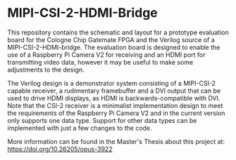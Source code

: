 # **MIPI-CSI-2-HDMI-Bridge**

This repository contains the schematic and layout for a prototype evaluation board for the Cologne Chip Gatemate FPGA and the Verilog source of a MIPI-CSI-2-HDMI-bridge.
The evaluation board is designed to enable the use of a Raspberry Pi Camera V2 for receiving and an HDMI port for transmitting video data, however it may be useful to make some adjustments to the design.

The Verilog design is a demonstrator system consisting of a MIPI-CSI-2 capable receiver, a rudimentary framebuffer and a DVI output that can be used to drive HDMI displays, as HDMI is backwards-compatible with DVI.
Note that the CSI-2 receiver is a minimalist implementation design to meet the requirements of the Raspberry Pi Camera V2 and in the current version only supports one data type. Support for other data types can be implemented with just a few changes to the code.

More information can be found in the Master's Thesis about this project at:
https://doi.org/10.26205/opus-3922





